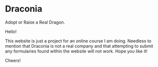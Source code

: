 # Draconia
Adopt or Raise a Real Dragon.

Hello!

This website is just a project for an online course I am doing. Needless to mention that Draconia is not a real company and that attempting to submit any formularies found within the website will not work.
Hope you like it!

Cheers!
